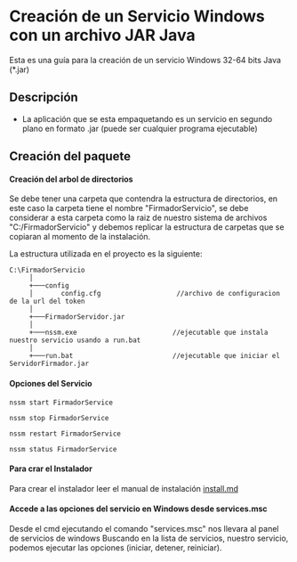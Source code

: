 # Creación de un Servicio Windows con un archivo JAR Java

Esta es una guía para la creación de un servicio Windows 32-64 bits Java (*.jar)

## Descripción

- La aplicación que se esta empaquetando es un servicio en segundo plano en formato .jar (puede ser cualquier programa ejecutable)

## Creación del paquete

#### Creación del arbol de directorios

Se debe tener una carpeta que contendra la estructura de directorios, en este caso la carpeta tiene el nombre "FirmadorServicio", se debe considerar a esta carpeta como la raiz de nuestro sistema de archivos "C:/FirmadorServicio" y debemos replicar la estructura de carpetas que se copiaran al momento de la instalación.

La estructura utilizada en el proyecto es la siguiente:

```
C:\FirmadorServicio    
     │
     +───config                              
     │       config.cfg                   //archivo de configuracion de la url del token
     │   
     +───FirmadorServidor.jar       
     │   
     +───nssm.exe                        //ejecutable que instala nuestro servicio usando a run.bat
     │    
     +───run.bat                         //ejecutable que iniciar el ServidorFirmador.jar

```

#### Opciones del Servicio

```
nssm start FirmadorService

nssm stop FirmadorService

nssm restart FirmadorService

nssm status FirmadorService
```
#### Para crar el Instalador

Para crear el instalador leer el manual de instalación [install.md](https://gitlab.geo.gob.bo/firmador_estatal/firmador-instaladores/blob/master/windows/install.md)

#### Accede a las opciones del servicio en Windows desde services.msc

Desde el cmd ejecutando el comando "services.msc" nos llevara al panel de servicios de windows
Buscando en la lista de servicios, nuestro servicio, podemos ejecutar las opciones (iniciar, detener, reiniciar).
